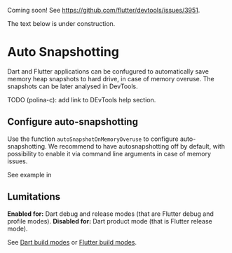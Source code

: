 Coming soon! See https://github.com/flutter/devtools/issues/3951.

The text below is under construction.

# Auto Snapshotting

Dart and Flutter applications can be confugured to automatically save
memory heap snapshots to hard drive, in case of memory overuse.
The snapshots can be later analysed in DevTools.

TODO (polina-c): add link to DEvTools help section.

## Configure auto-snapshotting

Use the function `autoSnapshotOnMemoryOveruse` to configure auto-snapshotting. We
recommend to have autosnapshotting off by default, with possibility
to enable it via command line arguments in case of memory issues.

See example in


## Lumitations

**Enabled for:** Dart debug and release modes (that are Flutter
debug and profile modes).
**Disabled for:** Dart product mode (that is Flutter release mode).

See [Dart build modes](https://github.com/dart-lang/site-www/issues/4436)
or [Flutter build modes](https://docs.flutter.dev/testing/build-modes).
